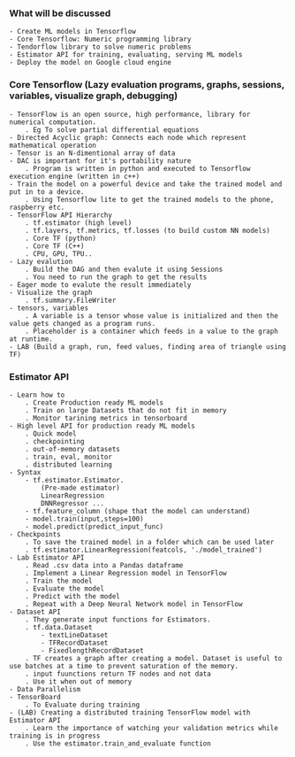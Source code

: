 ### What will be discussed
    - Create ML models in Tensorflow
    - Core Tensorflow: Numeric programming library
    - Tendorflow library to solve numeric problems
    - Estimator API for training, evaluating, serving ML models
    - Deploy the model on Google cloud engine

### Core Tensorflow (Lazy evaluation programs, graphs, sessions, variables, visualize graph, debugging)
    - TensorFlow is an open source, high performance, library for numerical computation.
        . Eg To solve partial differential equations
    - Directed Acyclic graph: Connects each node which represent mathematical operation
    - Tensor is an N-dimentional array of data
    - DAC is important for it's portability nature
        . Program is written in python and executed to Tensorflow execution engine (written in c++)
    - Train the model on a powerful device and take the trained model and put in to a device.
        . Using Tensorflow lite to get the trained models to the phone, raspberry etc.
    - TensorFlow API Hierarchy
        . tf.estimator (high level)
        . tf.layers, tf.metrics, tf.losses (to build custom NN models)
        . Core TF (python)
        . Core TF (C++)
        . CPU, GPU, TPU..
    - Lazy evalution
        . Build the DAG and then evalute it using Sessions
        . You need to run the graph to get the results
    - Eager mode to evalute the result immediately
    - Visualize the graph
        . tf.summary.FileWriter
    - tensors, variables
        . A variable is a tensor whose value is initialized and then the value gets changed as a program runs.
        . Placeholder is a container which feeds in a value to the graph at runtime.
    - LAB (Build a graph, run, feed values, finding area of triangle using TF)

### Estimator API
    - Learn how to
        . Create Production ready ML models
        . Train on large Datasets that do not fit in memory
        . Monitor tarining metrics in tensorboard
    - High level API for production ready ML models
        . Quick model
        . checkpointing
        . out-of-memory datasets
        . train, eval, monitor
        . distributed learning
    - Syntax
        - tf.estimator.Estimator.
            (Pre-made estimator)
            LinearRegression
            DNNRegressor ...
        - tf.feature_column (shape that the model can understand)
        - model.train(input,steps=100)
        - model.predict(predict_input_func)
    - Checkpoints
        . To save the trained model in a folder which can be used later
        . tf.estimator.LinearRegression(featcols, './model_trained')
    - Lab Estimator API
        . Read .csv data into a Pandas dataframe
        . Implement a Linear Regression model in TensorFlow
        . Train the model
        . Evaluate the model
        . Predict with the model
        . Repeat with a Deep Neural Network model in TensorFlow
    - Dataset API
        . They generate input functions for Estimators.
        . tf.data.Dataset 
            - textLineDataset   
            - TFRecordDataset
            - FixedlengthRecordDataset
        . TF creates a graph after creating a model. Dataset is useful to use batches at a time to prevent saturation of the memory.
        . input fuunctions return TF nodes and not data
        . Use it when out of memory
    - Data Parallelism
    - TensorBoard
        . To Evaluate during training   
    - (LAB) Creating a distributed training TensorFlow model with Estimator API
        . Learn the importance of watching your validation metrics while training is in progress
        . Use the estimator.train_and_evaluate function



        

